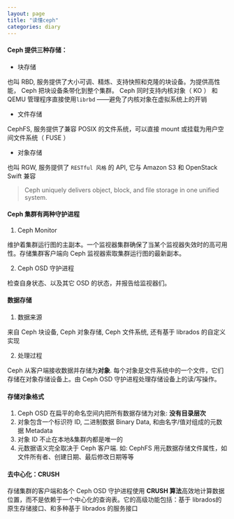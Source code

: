 ```yaml
---
layout: page
title: "读懂ceph"
categories: diary
---
```


#### Ceph 提供三种存储：

- 块存储

也叫 RBD, 服务提供了大小可调、精炼、支持快照和克隆的块设备。为提供高性能， Ceph 把块设备条带化到整个集群。 Ceph 同时支持内核对象（ KO ） 和 QEMU 管理程序直接使用`librbd` ——避免了内核对象在虚拟系统上的开销

- 文件存储

 CephFS, 服务提供了兼容 POSIX 的文件系统，可以直接 mount 或挂载为用户空间文件系统（ FUSE ）

- 对象存储

也叫 RGW, 服务提供了 `RESTful 风格` 的 API, 它与 Amazon S3 和 OpenStack Swift 兼容

> Ceph uniquely delivers object, block, and file storage in one unified system.

#### Ceph 集群有两种守护进程
1. Ceph Monitor

维护着集群运行图的主副本。一个监视器集群确保了当某个监视器失效时的高可用性。存储集群客户端向 Ceph 监视器索取集群运行图的最新副本。

2. Ceph OSD 守护进程

检查自身状态、以及其它 OSD 的状态，并报告给监视器们。


#### 数据存储

1. 数据来源

来自 Ceph 块设备, Ceph 对象存储, Ceph 文件系统, 还有基于 librados 的自定义实现

2. 处理过程

Ceph 从客户端接收数据并存储为**对象**. 每个对象是文件系统中的一个文件，它们存储在对象存储设备上。由 Ceph OSD 守护进程处理存储设备上的读/写操作。

#### 存储对象格式

1. Ceph OSD 在扁平的命名空间内把所有数据存储为对象: **没有目录层次**
2. 对象包含一个标识符 ID, 二进制数据 Binary Data, 和由名字/值对组成的元数据 Metadata
3. 对象 ID 不止在本地&集群内都是唯一的
4. 元数据语义完全取决于 Ceph 客户端. 如: CephFS 用元数据存储文件属性，如文件所有者、创建日期、最后修改日期等等

#### 去中心化：CRUSH

存储集群的客户端和各个 Ceph OSD 守护进程使用 **CRUSH 算法**高效地计算数据位置，而不是依赖于一个中心化的查询表。它的高级功能包括：基于 librados的原生存储接口、和多种基于 librados 的服务接口


